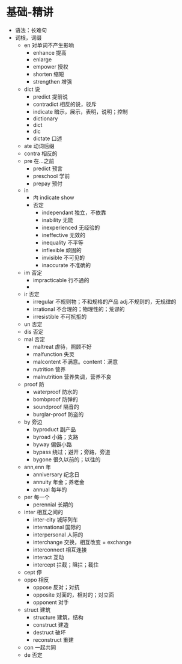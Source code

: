# 基础-精讲
- 语法：长难句
- 词根，词缀
	- en 对单词不产生影响
		- enhance 提高
		- enlarge 
		- empower 授权
		- shorten 缩短
		- strengthen 增强
	- dict 说
		- predict 提前说
		- contradict 相反的说，驳斥
		- indicate 暗示，展示，表明，说明；控制
		- dictionary
		- dict
		- dic
		- dictate 口述
	- ate 动词后缀
	- contra 相反的
	- pre 在...之前
		- predict 预言
		- preschool 学前
		- prepay 预付
	- in
		- 内 indicate show
		- 否定 
			- independant 独立，不依靠
			- inability 无能
			- inexperienced 无经验的
			- ineffective 无效的
			- inequality 不平等
			- inflexible 顽固的
			- invisible 不可见的
			- inaccurate 不准确的
	- im 否定
		- impracticable 行不通的
		- 
	- ir 否定
		- irregular 不规则物；不和规格的产品 adj.不规则的，无规律的
		- irrational 不合理的；物理性的；荒谬的
		- irresistible 不可抗拒的
	- un 否定
	- dis 否定
	- mal 否定
		- maltreat 虐待，照顾不好
		- malfunction 失灵
		- malcontent 不满意。content：满意
		- nutrition 营养
		- malnutrition 营养失调，营养不良
	- proof 防
		- waterproof 防水的
		- bombproof 防弹的
		- soundproof 隔音的
		- burglar-proof 防盗的
	- by 旁边
		- byproduct 副产品
		- byroad 小路；支路
		- byway 偏僻小路
		- bypass 绕过；避开；旁路，旁道
		- bygone 很久以前的；以往的
	- ann,enn 年
		- anniversary 纪念日
		- annuity 年金；养老金
		- annual 每年的
	- per 每一个
		- perennial 长期的
	- inter 相互之间的
		- inter-city 城际列车
		- international 国际的
		- interpersonal 人际的
		- interchange 交换，相互改变 = exchange
		- interconnect 相互连接
		- interact 互动
		- intercept 拦截；阻拦；截住
	- cept 停
	- oppo 相反
		- oppose 反对；对抗
		- opposite 对面的，相对的；对立面
		- opponent 对手
	- struct 建筑
		- structure 建筑，结构
		- construct 建造
		- destruct 破坏
		- reconstruct 重建
	- con 一起共同
	- de 否定

